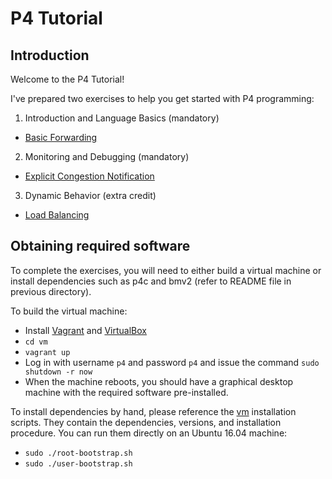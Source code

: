 # P4 Tutorial

## Introduction

Welcome to the P4 Tutorial!

I've prepared two exercises to help you get started with P4
programming:

1. Introduction and Language Basics (mandatory)
* [Basic Forwarding](./basic)


2. Monitoring and Debugging (mandatory)
* [Explicit Congestion Notification](./ecn)


3. Dynamic Behavior (extra credit)
* [Load Balancing](./load_balance)

## Obtaining required software

To complete the exercises, you will need to either build a
virtual machine or install dependencies such as p4c and bmv2 (refer to README file in previous directory).

To build the virtual machine:
- Install [Vagrant](https://vagrantup.com) and [VirtualBox](https://virtualbox.org)
- `cd vm`
- `vagrant up`
- Log in with username `p4` and password `p4` and issue the command `sudo shutdown -r now`
- When the machine reboots, you should have a graphical desktop machine with the required
software pre-installed.

To install dependencies by hand, please reference the [vm](../vm) installation scripts.
They contain the dependencies, versions, and installation procedure.
You can run them directly on an Ubuntu 16.04 machine:
- `sudo ./root-bootstrap.sh`
- `sudo ./user-bootstrap.sh`
